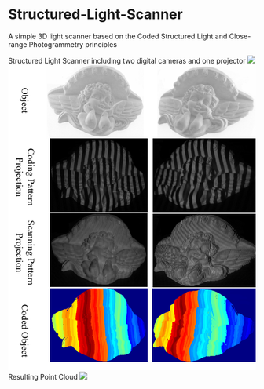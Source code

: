 # Structured-Light-Scanner
A simple 3D light scanner based on the Coded Structured Light and Close-range Photogrammetry principles

Structured Light Scanner including two digital cameras and one projector
![](Scanner.png.png)
![](Images/Object%20Coding%20and%20Scanning.png)
Resulting Point Cloud
![](Point%20Cloud.png.png)
